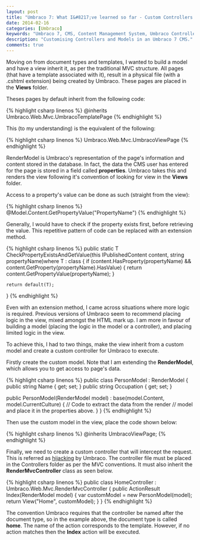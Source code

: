 ```yaml
---
layout: post
title: "Umbraco 7: What I&#8217;ve learned so far - Custom Controllers and Models"
date: 2014-02-16
categories: [Umbraco]
keywords: "Umbraco 7, CMS, Content Management System, Umbraco Controllers"
description: "Customising Controllers and Models in an Umbraco 7 CMS."
comments: true
---
```

Moving on from document types and templates, I wanted to build a model and have a view inherit it, as per the
traditional MVC structure. All pages (that have a template associated with it), result in a physical file (with a
.cshtml extension) being created by Umbraco. These pages are placed in the **Views** folder.

Theses pages by default inherit from the following code:

{% highlight csharp linenos %}
@inherits Umbraco.Web.Mvc.UmbracoTemplatePage
{% endhighlight %}

This (to my understanding) is the equivalent of the following:

{% highlight csharp linenos %}
Umbraco.Web.Mvc.UmbracoViewPage
{% endhighlight %}

RenderModel is Umbraco's representation of the page's information and content stored in the database. In fact, the
data the CMS user has entered for the page is stored in a field called **properties**. Umbraco takes this and renders
the view following it's convention of looking for view in the **Views** folder.

Access to a property's value can be done as such (straight from the view):

{% highlight csharp linenos %}
@Model.Content.GetPropertyValue("PropertyName")
{% endhighlight %}

Generally, I would have to check if the property exists first, before retrieving the value. This repetitive pattern of
code can be replaced with an extension method.

{% highlight csharp linenos %}
public static T CheckPropertyExistsAndGetValue(this IPublishedContent content, string propertyName)where T : class
{
    if (content.HasProperty(propertyName) && content.GetProperty(propertyName).HasValue)
    {
        return content.GetPropertyValue(propertyName);
    }
   
    return default(T);
}
{% endhighlight %}

Even with an extension method, I came across situations where more logic is required. Previous versions of Umbraco seem
to recommend placing logic in the view, mixed amongst the HTML mark up. I am more in favour of building a model
(placing the logic in the model or a controller), and placing limited logic in the view.

To achieve this, I had to two things, make the view inherit from a custom model and create a custom controller for
Umbraco to execute.

Firstly create the custom model. Note that I am extending the **RenderModel**, which allows you to get access to page's
data.

{% highlight csharp linenos %}
public class PersonModel : RenderModel
{
	public string Name { get; set; }
	public string Occupation { get; set; }</p>
	public PersonModel(RenderModel model) : base(model.Content, model.CurrentCulture)
	{
	    // Code to extract the data from the render
	    // model and place it in the properties above.
	}
}
{% endhighlight %}

Then use the custom model in the view, place the code shown below:

{% highlight csharp linenos %}
@inherits UmbracoViewPage;
{% endhighlight %}

Finally, we need to create a custom controller that will intercept the request. This is referred as
[hijacking](http://our.umbraco.org/documentation/Reference/Mvc/custom-controllers "hijacking") by Umbraco. The
controller file must be placed in the Controllers folder as per the MVC conventions. It must also inherit the
**RenderMvcController** class as seen below.

{% highlight csharp linenos %}
public class HomeController : Umbraco.Web.Mvc.RenderMvcController
{
    public ActionResult Index(RenderModel model)
    {
        var customModel = new PersonModel(model);
        return View("Home", customModel);
    }
}
{% endhighlight %}

The convention Umbraco requires that the controller be named after the document type, so in the example above, the
document type is called **home**. The name of the action corresponds to the template. However, if no action matches
then the **Index** action will be executed.